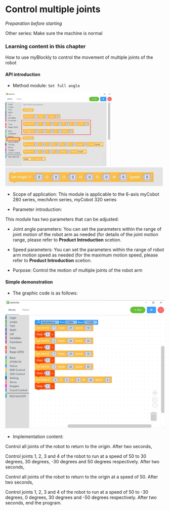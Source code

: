 # Control multiple joints

<i>Preparation before starting</i>

Other series: Make sure the machine is normal

### Learning content in this chapter

How to use myBlockly to control the movement of multiple joints of the robot

#### API introduction

* Method module: `Set full angle`

<img src="../../../../resource\3-FunctionsAndApplications\6.developmentGuide\myBlocklyAndUlFlow\doublearm/set angle API 1.jpg" style="zoom: 33%;" />

<img src="../../../../resource\3-FunctionsAndApplications\6.developmentGuide\myBlocklyAndUlFlow\doublearm/set angle six.jpg" style="zoom: 50%;" />

* Scope of application: This module is applicable to the 6-axis myCobot 280 series, mechArm series, myCobot 320 series

* Parameter introduction:

This module has two parameters that can be adjusted:

* Joint angle parameters: You can set the parameters within the range of joint motion of the robot arm as needed (for details of the joint motion range, please refer to **Product Introduction** scetion.

* Speed parameters: You can set the parameters within the range of robot arm motion speed as needed (for the maximum motion speed, please refer to **Product Introduction** scetion.

* Purpose: Control the motion of multiple joints of the robot arm

#### Simple demonstration

* The graphic code is as follows:

<img src="../../../../resource\3-FunctionsAndApplications\6.developmentGuide\myBlocklyAndUlFlow\doublearm/multi-joint demo.jpg" style="zoom: 50%;" />

* Implementation content:

Control all joints of the robot to return to the origin. After two seconds,

Control joints 1, 2, 3 and 4 of the robot to run at a speed of 50 to 30 degrees, 30 degrees, -30 degrees and 50 degrees respectively. After two seconds,

Control all joints of the robot to return to the origin at a speed of 50. After two seconds,

Control joints 1, 2, 3 and 4 of the robot to run at a speed of 50 to -30 degrees, 0 degrees, 30 degrees and -50 degrees respectively. After two seconds, end the program.